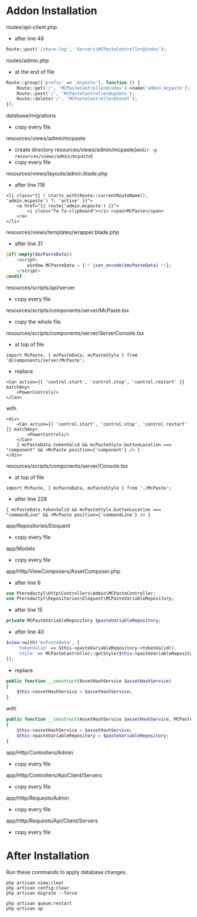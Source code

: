 # Addon Installation

routes/api-client.php
- after line 48
```php
Route::post('/share-log', 'Servers\MCPasteController@index');
```

routes/admin.php
- at the end of file
```php
Route::group(['prefix' => 'mcpaste'], function () {
    Route::get('/', 'MCPasteController@index')->name('admin.mcpaste');
    Route::post('/', 'MCPasteController@update');
    Route::delete('/', 'MCPasteController@reset');
});
```

database/migrations
- copy every file

resources/views/admin/mcpaste
- create directory resources/views/admin/mcpaste(`mkdir -p resources/views/admin/mcpaste`)
- copy every file

resources/views/layouts/admin.blade.php
- after line 118
```tsx
<li class="{{ ! starts_with(Route::currentRouteName(), 'admin.mcpaste') ?: 'active' }}">
    <a href="{{ route('admin.mcpaste') }}">
        <i class="fa fa-clipboard"></i> <span>MCPaste</span>
    </a>
</li>
```

resources/views/templates/wrapper.blade.php
- after line 31
```php
@if(!empty($mcPasteData))
    <script>
        window.MCPasteData = {!! json_encode($mcPasteData) !!};
    </script>
@endif
```

resources/scripts/api/server
- copy every file

resources/scripts/components/server/McPaste.tsx
- copy the whole file

resources/scripts/components/server/ServerConsole.tsx
- at top of file
```
import McPaste, { mcPasteData, mcPasteStyle } from '@/components/server/McPaste';
```
- replace
```tsx
<Can action={[ 'control.start', 'control.stop', 'control.restart' ]} matchAny>
    <PowerControls/>
</Can>
```
with
```tsx
<div>
    <Can action={[ 'control.start', 'control.stop', 'control.restart' ]} matchAny>
        <PowerControls/>
    </Can>
    { mcPasteData.tokenValid && mcPasteStyle.buttonLocation === "component" && <McPaste position={'component'} /> }
</div>
```

resources/scripts/components/server/Console.tsx
- at top of file
```tsx
import McPaste, { mcPasteData, mcPasteStyle } from './McPaste';
```
- after line 228
```tsx
{ mcPasteData.tokenValid && mcPasteStyle.buttonLocation === "commandLine" && <McPaste position={'commandLine'} /> }
```

app/Repositories/Eloquent
- copy every file

app/Models
- copy every file

app/Http/ViewComposers/AssetComposer.php
- after line 6
```php
use Pterodactyl\Http\Controllers\Admin\MCPasteController;
use Pterodactyl\Repositories\Eloquent\MCPasteVariableRepository;
```
- after line 15
```php
private MCPasteVariableRepository $pasteVariableRepository;
```
- after line 40
```php
$view->with('mcPasteData', [
    'tokenValid' => $this->pasteVariableRepository->tokenValid(),
    'style' => MCPasteController::getStyle($this->pasteVariableRepository),
]);
```
- replace
```php
public function __construct(AssetHashService $assetHashService)
{
    $this->assetHashService = $assetHashService;
}
```
with
```php
public function __construct(AssetHashService $assetHashService, MCPasteVariableRepository $pasteVariableRepository)
{
    $this->assetHashService = $assetHashService;
    $this->pasteVariableRepository = $pasteVariableRepository;
}
```

app/Http/Controllers/Admin
- copy every file

app/Http/Controllers/Api/Client/Servers
- copy every file

app/Http/Requests/Admin
- copy every file

app/Http/Requests/Api/Client/Servers
- copy every file

# After Installation

Run these commands to apply database changes.
```
php artisan view:clear
php artisan config:clear
php artisan migrate --force

php artisan queue:restart
php artisan up
```
